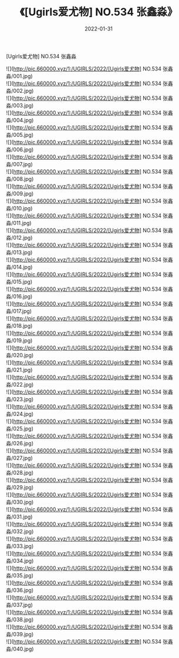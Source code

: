 ﻿---
layout: post
title:  《[Ugirls爱尤物] NO.534 张鑫淼》
date:   2022-01-31
img: http://pic.660000.xyz/1:/UGIRLS/2022/[Ugirls爱尤物] NO.534 张鑫淼/000.jpg
categories: [美女, 清纯, 唯美]
---

[Ugirls爱尤物] NO.534 张鑫淼

 ![](http://pic.660000.xyz/1:/UGIRLS/2022/[Ugirls爱尤物] NO.534 张鑫淼/001.jpg) <br>![](http://pic.660000.xyz/1:/UGIRLS/2022/[Ugirls爱尤物] NO.534 张鑫淼/002.jpg) <br>![](http://pic.660000.xyz/1:/UGIRLS/2022/[Ugirls爱尤物] NO.534 张鑫淼/003.jpg) <br>![](http://pic.660000.xyz/1:/UGIRLS/2022/[Ugirls爱尤物] NO.534 张鑫淼/004.jpg) <br>![](http://pic.660000.xyz/1:/UGIRLS/2022/[Ugirls爱尤物] NO.534 张鑫淼/005.jpg) <br>![](http://pic.660000.xyz/1:/UGIRLS/2022/[Ugirls爱尤物] NO.534 张鑫淼/006.jpg) <br>![](http://pic.660000.xyz/1:/UGIRLS/2022/[Ugirls爱尤物] NO.534 张鑫淼/007.jpg) <br>![](http://pic.660000.xyz/1:/UGIRLS/2022/[Ugirls爱尤物] NO.534 张鑫淼/008.jpg) <br>![](http://pic.660000.xyz/1:/UGIRLS/2022/[Ugirls爱尤物] NO.534 张鑫淼/009.jpg) <br>![](http://pic.660000.xyz/1:/UGIRLS/2022/[Ugirls爱尤物] NO.534 张鑫淼/010.jpg) <br>![](http://pic.660000.xyz/1:/UGIRLS/2022/[Ugirls爱尤物] NO.534 张鑫淼/011.jpg) <br>![](http://pic.660000.xyz/1:/UGIRLS/2022/[Ugirls爱尤物] NO.534 张鑫淼/012.jpg) <br>![](http://pic.660000.xyz/1:/UGIRLS/2022/[Ugirls爱尤物] NO.534 张鑫淼/013.jpg) <br>![](http://pic.660000.xyz/1:/UGIRLS/2022/[Ugirls爱尤物] NO.534 张鑫淼/014.jpg) <br>![](http://pic.660000.xyz/1:/UGIRLS/2022/[Ugirls爱尤物] NO.534 张鑫淼/015.jpg) <br>![](http://pic.660000.xyz/1:/UGIRLS/2022/[Ugirls爱尤物] NO.534 张鑫淼/016.jpg) <br>![](http://pic.660000.xyz/1:/UGIRLS/2022/[Ugirls爱尤物] NO.534 张鑫淼/017.jpg) <br>![](http://pic.660000.xyz/1:/UGIRLS/2022/[Ugirls爱尤物] NO.534 张鑫淼/018.jpg) <br>![](http://pic.660000.xyz/1:/UGIRLS/2022/[Ugirls爱尤物] NO.534 张鑫淼/019.jpg) <br>![](http://pic.660000.xyz/1:/UGIRLS/2022/[Ugirls爱尤物] NO.534 张鑫淼/020.jpg) <br>![](http://pic.660000.xyz/1:/UGIRLS/2022/[Ugirls爱尤物] NO.534 张鑫淼/021.jpg) <br>![](http://pic.660000.xyz/1:/UGIRLS/2022/[Ugirls爱尤物] NO.534 张鑫淼/022.jpg) <br>![](http://pic.660000.xyz/1:/UGIRLS/2022/[Ugirls爱尤物] NO.534 张鑫淼/023.jpg) <br>![](http://pic.660000.xyz/1:/UGIRLS/2022/[Ugirls爱尤物] NO.534 张鑫淼/024.jpg) <br>![](http://pic.660000.xyz/1:/UGIRLS/2022/[Ugirls爱尤物] NO.534 张鑫淼/025.jpg) <br>![](http://pic.660000.xyz/1:/UGIRLS/2022/[Ugirls爱尤物] NO.534 张鑫淼/026.jpg) <br>![](http://pic.660000.xyz/1:/UGIRLS/2022/[Ugirls爱尤物] NO.534 张鑫淼/027.jpg) <br>![](http://pic.660000.xyz/1:/UGIRLS/2022/[Ugirls爱尤物] NO.534 张鑫淼/028.jpg) <br>![](http://pic.660000.xyz/1:/UGIRLS/2022/[Ugirls爱尤物] NO.534 张鑫淼/029.jpg) <br>![](http://pic.660000.xyz/1:/UGIRLS/2022/[Ugirls爱尤物] NO.534 张鑫淼/030.jpg) <br>![](http://pic.660000.xyz/1:/UGIRLS/2022/[Ugirls爱尤物] NO.534 张鑫淼/031.jpg) <br>![](http://pic.660000.xyz/1:/UGIRLS/2022/[Ugirls爱尤物] NO.534 张鑫淼/032.jpg) <br>![](http://pic.660000.xyz/1:/UGIRLS/2022/[Ugirls爱尤物] NO.534 张鑫淼/033.jpg) <br>![](http://pic.660000.xyz/1:/UGIRLS/2022/[Ugirls爱尤物] NO.534 张鑫淼/034.jpg) <br>![](http://pic.660000.xyz/1:/UGIRLS/2022/[Ugirls爱尤物] NO.534 张鑫淼/035.jpg) <br>![](http://pic.660000.xyz/1:/UGIRLS/2022/[Ugirls爱尤物] NO.534 张鑫淼/036.jpg) <br>![](http://pic.660000.xyz/1:/UGIRLS/2022/[Ugirls爱尤物] NO.534 张鑫淼/037.jpg) <br>![](http://pic.660000.xyz/1:/UGIRLS/2022/[Ugirls爱尤物] NO.534 张鑫淼/038.jpg) <br>![](http://pic.660000.xyz/1:/UGIRLS/2022/[Ugirls爱尤物] NO.534 张鑫淼/039.jpg) <br>![](http://pic.660000.xyz/1:/UGIRLS/2022/[Ugirls爱尤物] NO.534 张鑫淼/040.jpg) <br>
